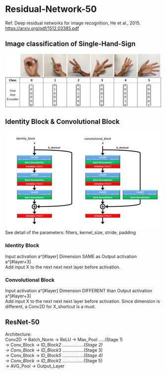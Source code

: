 # Residual-Network-50
Ref: Deep residual networks for image recognition, He et al., 2015. https://arxiv.org/pdf/1512.03385.pdf

## Image classification of Single-Hand-Sign
![](images/sign_class.png)

## Identity Block & Convolutional Block
![](images/identity_convolutional_blocks-YEN.png)  
See detail of the parameters: filters, kernel_size, stride, padding

### Identity Block
Input activation a^[#layer]  Dimension SAME as Output activation a^[#layer+3]  
Add input X to the next next next layer before activation.

### Convolutional Block
Input activation a^[#layer]  Dimension DIFFERENT than Output activation a^[#layer+3]  
Add input X to the next next next layer before activation. Since dimension is different, a Conv2D for X_shortcut is a must.

## ResNet-50
Architecture:  
Conv2D -> Batch_Norm -> ReLU -> Max_Pool  .....(Stage 1)  
 -> Conv_Block -> ID_Block*2  .................(Stage 2)  
 -> Conv_Block -> ID_Block*3  .................(Stage 3)  
 -> Conv_Block -> ID_Block*5  .................(Stage 4)  
 -> Conv_Block -> ID_Block*2  .................(Stage 5)  
 -> AVG_Pool -> Output_Layer


